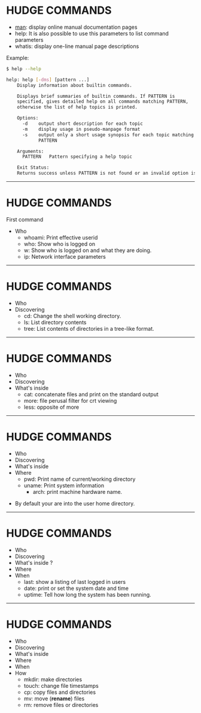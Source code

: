 <!-- .slide: data-auto-animate -->
# HUDGE COMMANDS

- [man](https://linuxcommand.org/): display online manual documentation pages
- help: It is also possible to use this parameters to list command parameters
- whatis: display one-line manual page descriptions

Example:

```bash
$ help --help
```

```bash
help: help [-dms] [pattern ...]
    Display information about builtin commands.

    Displays brief summaries of builtin commands. If PATTERN is
    specified, gives detailed help on all commands matching PATTERN,
    otherwise the list of help topics is printed.

    Options:
      -d	output short description for each topic
      -m	display usage in pseudo-manpage format
      -s	output only a short usage synopsis for each topic matching
    		PATTERN

    Arguments:
      PATTERN	Pattern specifying a help topic

    Exit Status:
    Returns success unless PATTERN is not found or an invalid option is given
```

---
<!-- .slide: data-auto-animate -->
# HUDGE COMMANDS

First command

+ Who
    + whoami: Print effective userid
    + who:    Show who is logged on
    + w:      Show who is logged on and what they are doing.
    + ip:     Network interface parameters

---
<!-- .slide: data-auto-animate -->
# HUDGE COMMANDS

- Who
- Discovering
    + cd:   Change the shell working directory.
    + ls:   List directory contents
    + tree: List contents of directories in a tree-like format.

---
<!-- .slide: data-auto-animate -->
# HUDGE COMMANDS

- Who
- Discovering
- What's inside
    + cat: concatenate files and print on the standard output
    + more: file perusal filter for crt viewing
    + less: opposite of more

---
<!-- .slide: data-auto-animate -->
# HUDGE COMMANDS

- Who
- Discovering
- What's inside
- Where
    + pwd:   Print name of current/working directory
    + uname: Print system information
      + arch: print machine hardware name.

+ By default your are into the user home directory.

---
<!-- .slide: data-auto-animate -->
# HUDGE COMMANDS

- Who
- Discovering
- What's inside ?
- Where
- When
  + last: show a listing of last logged in users
  + date: print or set the system date and time
  + uptime: Tell how long the system has been running.

---
<!-- .slide: data-auto-animate -->
# HUDGE COMMANDS

- Who
- Discovering
- What's inside
- Where
- When
- How
	+ mkdir: make directories
	+ touch: change file timestamps
	+ cp: copy files and directories
	+ mv: move (**rename**) files
	+ rm: remove files or directories
